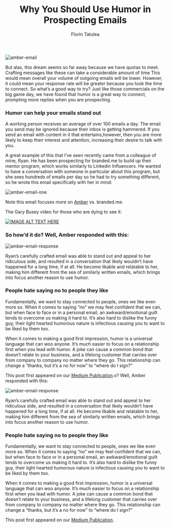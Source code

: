 ﻿---
title: Why You Should Use Humor in Prospecting Emails
description: At LeadIQ, we have a dream that one day all prospecting emails will be written with thought, creativity and consideration that would rival those seen during a certain big football game every year. Imagine receiving an email that is personal, clever, has character in itself. It makes you feel like it is from an old friend who gets you. It’s great!
coverImage: 
publishDate: Sep 6, 2016

author: Florin Tatulea
authorProfile: Mei is a co-founder of LeadIQ. LeadIQ is transforming the sales prospecting landscape, by providing the fastest way to capture leads, discover emails and contact info, and enrich data with company information. This saves prospecting teams several days a month Sales Development Reps currently spend 50% of their time doing manual prospecting and research. LeadIQ technology automates the most time-consuming and inefficient part of their jobs and helps to improve their productivity by 3-5x. LeadIQ integrates with a large number of data source and finds the most comprehensive data to enrich profiles so sales teams can prequalify leads and focus on leads that really matter. Less time spent on unqualified leads means more time for closing deals and increasing the bottom line.
authorImage: /img/mei-siauw-one.png
---


![amber-email](img/amber-email.png)

But alas, this dream seems so far away because we have quotas to meet. Crafting messages like these can take a considerable amount of time This would mean overall your volume of outgoing emails will be lower. However, it could mean your response rate will be greater because you took the time to connect. So what’s a good way to try? Just like those commercials on the big game day, we have found that humor is a great way to connect, prompting more replies when you are prospecting.

### Humor can help your emails stand out

A working person receives an average of over 100 emails a day. The email you send may be ignored because their inbox is getting hammered. If you send an email with content in it that entertains,however, then you are more likely to keep their interest and attention, increasing their desire to talk with you.

A great example of this that I’ve seen recently came from a colleague of mine, Ryan. He has been prospecting for branded.me to build up their mentor program, which works similarly to Linkedin Influencers. He wanted to have a conversation with someone in particular about this program, but she sees hundreds of emails per day so he had to try something different, so he wrote this email specifically with her in mind:

![amber-email-one](img/amber-email-one.png)

Note this email focuses more on [Amber](http://twitter.com/missdestructo) vs. branded.me.

The Gary Busey video for those who are dying to see it:

[![IMAGE ALT TEXT HERE](/img/whyYouShouldUseHumour.png)](http://www.youtube.com/watch?feature=player_embedded&v=5PJDq_eP4Lo
)

### So how’d it do? Well, Amber responded with this:

![amber-email-response](img/amber-email-response.png)

Ryan’s carefully crafted email was able to stand out and appeal to her ridiculous side, and resulted in a conversation that likely wouldn’t have happened for a long time, if at all. He become likable and relatable to her, making him different from the sea of similarly written emails, which brings into focus another reason to use humor.

### People hate saying no to people they like

Fundamentally, we want to stay connected to people, ones we like even more so. When it comes to saying “no” we may feel confident that we can, but when face to face or in a personal email, an awkward/emotional guilt tends to overcome us making it hard to. It’s also hard to dislike the funny guy, their light hearted humorous nature is infectious causing you to want to be liked by them too.

When it comes to making a good first impression, humor is a universal language that can woo anyone. It’s much easier to focus on a relationship first when you lead with humor. A joke can cause a common bond that doesn’t relate to your business, and a lifelong customer that carries over from company to company no matter where they go. This relationship can change a “thanks, but it’s a no for now” to “where do I sign?”

This post first appeared on our [Medium Publication](https://blog.leadiq.com/why-you-should-use-humor-in-prospecting-emails-7ddd09cf94b5#.avdrccffm).o? Well, Amber responded with this:</h3> <div> <img src="img/amber-email-response.png" alt="amber-email-response" /> </div> <p> Ryan’s carefully crafted email was able to stand out and appeal to her ridiculous side, and resulted in a conversation that likely wouldn’t have happened for a long time, if at all. He become likable and relatable to her, making him different from the sea of similarly written emails, which brings into focus another reason to use humor. </p> <h3 className="mt-5">People hate saying no to people they like</h3> <p> Fundamentally, we want to stay connected to people, ones we like even more so. When it comes to saying “no” we may feel confident that we can, but when face to face or in a personal email, an awkward/emotional guilt tends to overcome us making it hard to. It’s also hard to dislike the funny guy, their light hearted humorous nature is infectious causing you to want to be liked by them too. </p> <p> When it comes to making a good first impression, humor is a universal language that can woo anyone. It’s much easier to focus on a relationship first when you lead with humor. A joke can cause a common bond that doesn’t relate to your business, and a lifelong customer that carries over from company to company no matter where they go. This relationship can change a “thanks, but it’s a no for now” to “where do I sign?” </p> <p>This post first appeared on our <a href="https://blog.leadiq.com/why-you-should-use-humor-in-prospecting-emails-7ddd09cf94b5#.avdrccffm">Medium Publication</a>.</p> </x-turndown>